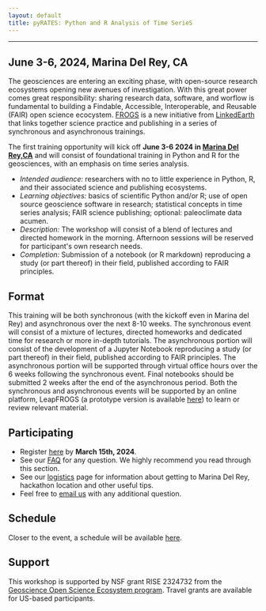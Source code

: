 ```yaml
---
layout: default
title: pyRATES: Python and R Analysis of Time SerieS
---
```

---

## June 3-6, 2024, Marina Del Rey, CA
The geosciences are entering an exciting phase, with open-source research ecosystems opening new avenues of investigation. With this great power comes great responsibility: sharing research data, software, and worflow is fundamental to building a Findable, Accessible, Interoperable, and Reusable (FAIR) open science ecocystem. [FROGS](http://linked.earth/FROGS/about) is a new initiative from [LinkedEarth](http://linked.earth) that links together science practice and publishing in a series of synchronous and asynchronous trainings. 

The first training opportunity will kick off **June 3-6 2024 in [Marina Del Rey,CA](https://linkedearth.github.io/FROGS/marina)** and will consist of foundational training in Python and R for the geosciences, with an emphasis on time series analysis. 

* *Intended audience:* researchers with no to little experience in Python, R, and their associated science and publishing ecosystems. 
* *Learning objectives:* basics of scientific Python and/or R; use of open source geoscience software in research; statistical concepts in time series analysis; FAIR science publishing; optional: paleoclimate data acumen. 
* *Description:* The workshop will consist of a blend of lectures and directed homework in the morning. Afternoon sessions will be reserved for participant's own research needs. 
* *Completion:* Submission of a notebook (or R markdown) reproducing a study (or part thereof) in their field, published according to FAIR principles. 

## Format
This training will be both synchronous (with the kickoff even in Marina del Rey) and asynchronous over the next 8-10 weeks. The synchronous event will consist of a mixture of lectures, directed homeworks and dedicated time for research or more in-depth tutorials. The asynchronous portion will consist of the development of a Jupyter Notebook reproducing a study (or part thereof) in their field, published according to FAIR principles. The asynchronous portion will be supported through virtual office hours over the 6 weeks following the synchronous event. Final notebooks should be submitted 2 weeks after the end of the asynchronous period. Both the synchronous and asynchronous events will be supported by an online platform, LeapFROGS (a prototype version is available [here](http://linked.earth/ec_workshops_py/)) to learn or review relevant material.

## Participating
* Register [here](https://forms.gle/5kchNDdUAYM8xkaP8) by **March 15th, 2024**. 
* See our [FAQ](https://linkedearth.github.io/FROGS/faq) for any question. We highly recommend you read through this section.
* See our [logistics](https://linkedearth.github.io/FROGS/marina) page for information about getting to Marina Del Rey, hackathon location and other useful tips. 
* Feel free to [email us](mailto:linkedearth@gmail.com) with any additional question.

## Schedule

Closer to the event, a schedule will be available [here](https://linkedearth.github.io/FROGS/schedule).

## Support

This workshop is supported by NSF grant RISE 2324732 from the [Geoscience Open Science Ecosystem program](https://new.nsf.gov/funding/opportunities/geosciences-open-science-ecosystem-geo-ose). Travel grants are available for US-based participants. 


